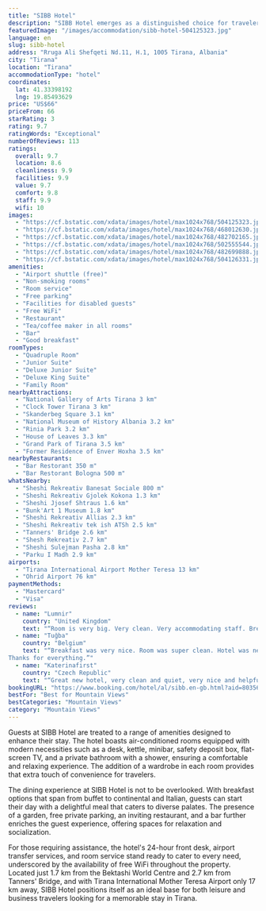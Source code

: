 ```yaml
---
title: "SIBB Hotel"
description: "SIBB Hotel emerges as a distinguished choice for travelers seeking a blend of comfort and convenience in Tirana."
featuredImage: "/images/accommodation/sibb-hotel-504125323.jpg"
language: en
slug: sibb-hotel
address: "Rruga Ali Shefqeti Nd.11, H.1, 1005 Tirana, Albania"
city: "Tirana"
location: "Tirana"
accommodationType: "hotel"
coordinates:
  lat: 41.33398192
  lng: 19.85493629
price: "US$66"
priceFrom: 66
starRating: 3
rating: 9.7
ratingWords: "Exceptional"
numberOfReviews: 113
ratings:
  overall: 9.7
  location: 8.6
  cleanliness: 9.9
  facilities: 9.9
  value: 9.7
  comfort: 9.8
  staff: 9.9
  wifi: 10
images:
  - "https://cf.bstatic.com/xdata/images/hotel/max1024x768/504125323.jpg?k=4af0571da02bbf132a7e0d791584cff131e6f5be3f8cee9b6f3a137a3d816874&o=&hp=1"
  - "https://cf.bstatic.com/xdata/images/hotel/max1024x768/468012630.jpg?k=cd9704df032b85cfb8b6a1f143890c61daea2adbd7268f19ae45eac083680715&o=&hp=1"
  - "https://cf.bstatic.com/xdata/images/hotel/max1024x768/482702165.jpg?k=53108c5d92dfcf2246e64d902397f6c6b2266b009b95f024ce4af04b1196927e&o=&hp=1"
  - "https://cf.bstatic.com/xdata/images/hotel/max1024x768/502555544.jpg?k=281d7c3b3c3d3bde98a5ae012064768d6f5f7361753f143dffcdd1aaa680d584&o=&hp=1"
  - "https://cf.bstatic.com/xdata/images/hotel/max1024x768/482699888.jpg?k=8bc050e8ff0d836d34071e426ce81b3ec2e4a966855f270db900b95904271932&o=&hp=1"
  - "https://cf.bstatic.com/xdata/images/hotel/max1024x768/504126331.jpg?k=02c91e6da164239e4f6d37bea705ab07d006f7a603c439b62dee49279b219d2e&o=&hp=1"
amenities:
  - "Airport shuttle (free)"
  - "Non-smoking rooms"
  - "Room service"
  - "Free parking"
  - "Facilities for disabled guests"
  - "Free WiFi"
  - "Restaurant"
  - "Tea/coffee maker in all rooms"
  - "Bar"
  - "Good breakfast"
roomTypes:
  - "Quadruple Room"
  - "Junior Suite"
  - "Deluxe Junior Suite"
  - "Deluxe King Suite"
  - "Family Room"
nearbyAttractions:
  - "National Gallery of Arts Tirana 3 km"
  - "Clock Tower Tirana 3 km"
  - "Skanderbeg Square 3.1 km"
  - "National Museum of History Albania 3.2 km"
  - "Rinia Park 3.2 km"
  - "House of Leaves 3.3 km"
  - "Grand Park of Tirana 3.5 km"
  - "Former Residence of Enver Hoxha 3.5 km"
nearbyRestaurants:
  - "Bar Restorant 350 m"
  - "Bar Restorant Bologna 500 m"
whatsNearby:
  - "Sheshi Rekreativ Banesat Sociale 800 m"
  - "Sheshi Rekreativ Gjolek Kokona 1.3 km"
  - "Sheshi Jjosef Shtraus 1.6 km"
  - "Bunk'Art 1 Museum 1.8 km"
  - "Sheshi Rekreativ Allias 2.3 km"
  - "Sheshi Rekreativ tek ish ATSh 2.5 km"
  - "Tanners' Bridge 2.6 km"
  - "Shesh Rekreativ 2.7 km"
  - "Sheshi Sulejman Pasha 2.8 km"
  - "Parku I Madh 2.9 km"
airports:
  - "Tirana International Airport Mother Teresa 13 km"
  - "Ohrid Airport 76 km"
paymentMethods:
  - "Mastercard"
  - "Visa"
reviews:
  - name: "Lumnir"
    country: "United Kingdom"
    text: "“Room is very big. Very clean. Very accommodating staff. Breakfast very good. Freshly cooked eggs for you - whatever you like it. Location is not really accessible since it’s quite far from the centre but it has its own free parking area. Lovely...”"
  - name: "Tuğba"
    country: "Belgium"
    text: "“Breakfast was very nice. Room was super clean. Hotel was new. We are very happy to stay there as family.
Thanks for everything.”"
  - name: "Katerinafirst"
    country: "Czech Republic"
    text: "“Great new hotel, very clean and quiet, very nice and helpfull staff who really take care about thier job and the guests. STRONGLY RECOMMENDED HOTEL! Very nice home made food as well (including home made breafkfast)”"
bookingURL: "https://www.booking.com/hotel/al/sibb.en-gb.html?aid=8035640"
bestFor: "Best for Mountain Views"
bestCategories: "Mountain Views"
category: "Mountain Views"
---
```


Guests at SIBB Hotel are treated to a range of amenities designed to enhance their stay. The hotel boasts air-conditioned rooms equipped with modern necessities such as a desk, kettle, minibar, safety deposit box, flat-screen TV, and a private bathroom with a shower, ensuring a comfortable and relaxing experience. The addition of a wardrobe in each room provides that extra touch of convenience for travelers.

The dining experience at SIBB Hotel is not to be overlooked. With breakfast options that span from buffet to continental and Italian, guests can start their day with a delightful meal that caters to diverse palates. The presence of a garden, free private parking, an inviting restaurant, and a bar further enriches the guest experience, offering spaces for relaxation and socialization.

For those requiring assistance, the hotel's 24-hour front desk, airport transfer services, and room service stand ready to cater to every need, underscored by the availability of free WiFi throughout the property. Located just 1.7 km from the Bektashi World Centre and 2.7 km from Tanners' Bridge, and with Tirana International Mother Teresa Airport only 17 km away, SIBB Hotel positions itself as an ideal base for both leisure and business travelers looking for a memorable stay in Tirana.